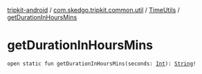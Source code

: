 [tripkit-android](../../index.md) / [com.skedgo.tripkit.common.util](../index.md) / [TimeUtils](index.md) / [getDurationInHoursMins](./get-duration-in-hours-mins.md)

# getDurationInHoursMins

`open static fun getDurationInHoursMins(seconds: `[`Int`](https://kotlinlang.org/api/latest/jvm/stdlib/kotlin/-int/index.html)`): `[`String`](https://kotlinlang.org/api/latest/jvm/stdlib/kotlin/-string/index.html)`!`